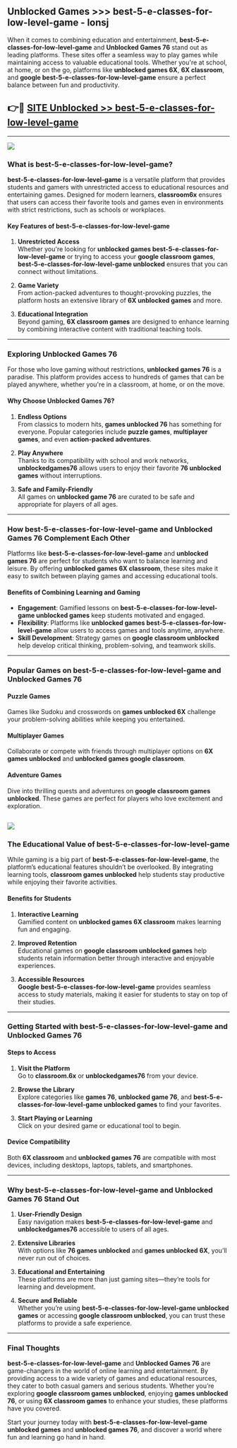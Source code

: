 ## Unblocked Games >>> best-5-e-classes-for-low-level-game - lonsj 

When it comes to combining education and entertainment, **best-5-e-classes-for-low-level-game** and **Unblocked Games 76** stand out as leading platforms. These sites offer a seamless way to play games while maintaining access to valuable educational tools. Whether you're at school, at home, or on the go, platforms like **unblocked games 6X**, **6X classroom**, and **google best-5-e-classes-for-low-level-game** ensure a perfect balance between fun and productivity.
## 👉🔴 [SITE Unblocked >> best-5-e-classes-for-low-level-game](http://premium.freeplayer.one?title=best-5-e-classes-for-low-level-game&ref=22JU)
---
<a href="http://premium.freeplayer.one?title=best-5-e-classes-for-low-level-game&ref=22JU/"><img src="https://github.com/user-attachments/assets/438f12ca-57a4-47a3-8ead-c64da593a1e5"/></a>
### What is best-5-e-classes-for-low-level-game?  

**best-5-e-classes-for-low-level-game** is a versatile platform that provides students and gamers with unrestricted access to educational resources and entertaining games. Designed for modern learners, **classroom6x** ensures that users can access their favorite tools and games even in environments with strict restrictions, such as schools or workplaces.  

#### Key Features of best-5-e-classes-for-low-level-game  

1. **Unrestricted Access**  
   Whether you're looking for **unblocked games best-5-e-classes-for-low-level-game** or trying to access your **google classroom games**, **best-5-e-classes-for-low-level-game unblocked** ensures that you can connect without limitations.  

2. **Game Variety**  
   From action-packed adventures to thought-provoking puzzles, the platform hosts an extensive library of **6X unblocked games** and more.  

3. **Educational Integration**  
   Beyond gaming, **6X classroom games** are designed to enhance learning by combining interactive content with traditional teaching tools.  



---

### Exploring Unblocked Games 76  

For those who love gaming without restrictions, **unblocked games 76** is a paradise. This platform provides access to hundreds of games that can be played anywhere, whether you're in a classroom, at home, or on the move.  

#### Why Choose Unblocked Games 76?  

1. **Endless Options**  
   From classics to modern hits, **games unblocked 76** has something for everyone. Popular categories include **puzzle games**, **multiplayer games**, and even **action-packed adventures**.  

2. **Play Anywhere**  
   Thanks to its compatibility with school and work networks, **unblockedgames76** allows users to enjoy their favorite **76 unblocked games** without interruptions.  

3. **Safe and Family-Friendly**  
   All games on **unblocked game 76** are curated to be safe and appropriate for players of all ages.  

---

### How best-5-e-classes-for-low-level-game and Unblocked Games 76 Complement Each Other  

Platforms like **best-5-e-classes-for-low-level-game** and **unblocked games 76** are perfect for students who want to balance learning and leisure. By offering **unblocked games 6X classroom**, these sites make it easy to switch between playing games and accessing educational tools.  

#### Benefits of Combining Learning and Gaming  

- **Engagement**: Gamified lessons on **best-5-e-classes-for-low-level-game unblocked games** keep students motivated and engaged.  
- **Flexibility**: Platforms like **unblocked games best-5-e-classes-for-low-level-game** allow users to access games and tools anytime, anywhere.  
- **Skill Development**: Strategy games on **google classroom unblocked** help develop critical thinking, problem-solving, and teamwork skills.  

---

### Popular Games on best-5-e-classes-for-low-level-game and Unblocked Games 76  

#### Puzzle Games  

Games like Sudoku and crosswords on **games unblocked 6X** challenge your problem-solving abilities while keeping you entertained.  

#### Multiplayer Games  

Collaborate or compete with friends through multiplayer options on **6X games unblocked** and **unblocked games google classroom**.  

#### Adventure Games  

Dive into thrilling quests and adventures on **google classroom games unblocked**. These games are perfect for players who love excitement and exploration.  

<a href="http://download.freeplayer.one?title=best-5-e-classes-for-low-level-game&ref=23D/"><img src="https://github.com/user-attachments/assets/fe0c3e91-c8e1-489c-acf0-e2f614c12fb8"/></a>
---

### The Educational Value of best-5-e-classes-for-low-level-game  

While gaming is a big part of **best-5-e-classes-for-low-level-game**, the platform’s educational features shouldn’t be overlooked. By integrating learning tools, **classroom games unblocked** help students stay productive while enjoying their favorite activities.  

#### Benefits for Students  

1. **Interactive Learning**  
   Gamified content on **unblocked games 6X classroom** makes learning fun and engaging.  

2. **Improved Retention**  
   Educational games on **google classroom unblocked games** help students retain information better through interactive and enjoyable experiences.  

3. **Accessible Resources**  
   **Google best-5-e-classes-for-low-level-game** provides seamless access to study materials, making it easier for students to stay on top of their studies.  

---

### Getting Started with best-5-e-classes-for-low-level-game and Unblocked Games 76  

#### Steps to Access  

1. **Visit the Platform**  
   Go to **classroom.6x** or **unblockedgames76** from your device.  

2. **Browse the Library**  
   Explore categories like **games 76**, **unblocked game 76**, and **best-5-e-classes-for-low-level-game unblocked games** to find your favorites.  

3. **Start Playing or Learning**  
   Click on your desired game or educational tool to begin.  

#### Device Compatibility  

Both **6X classroom** and **unblocked games 76** are compatible with most devices, including desktops, laptops, tablets, and smartphones.  

---

### Why best-5-e-classes-for-low-level-game and Unblocked Games 76 Stand Out  

1. **User-Friendly Design**  
   Easy navigation makes **best-5-e-classes-for-low-level-game** and **unblockedgames76** accessible to users of all ages.  

2. **Extensive Libraries**  
   With options like **76 games unblocked** and **games unblocked 6X**, you’ll never run out of choices.  

3. **Educational and Entertaining**  
   These platforms are more than just gaming sites—they’re tools for learning and development.  

4. **Secure and Reliable**  
   Whether you’re using **best-5-e-classes-for-low-level-game unblocked games** or accessing **google classroom unblocked**, you can trust these platforms to provide a safe experience.  

---

### Final Thoughts  

**best-5-e-classes-for-low-level-game** and **Unblocked Games 76** are game-changers in the world of online learning and entertainment. By providing access to a wide variety of games and educational resources, they cater to both casual gamers and serious students. Whether you’re exploring **google classroom games unblocked**, enjoying **games unblocked 76**, or using **6X classroom games** to enhance your studies, these platforms have you covered.  

Start your journey today with **best-5-e-classes-for-low-level-game unblocked games** and **unblocked games 76**, and discover a world where fun and learning go hand in hand.  